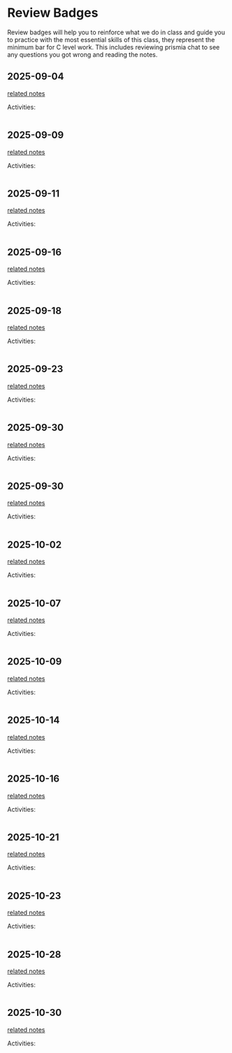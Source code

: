 
# Review Badges


Review badges will help you to reinforce what we do in class and guide you to practice with the most essential skills of this class, they represent the minimum bar for C level work.  This includes reviewing prismia chat to see any questions you got wrong and reading the notes.  



<!-- ## 2024-09-05

[related notes](../notes/2024-09-05)

Activities:
```{include} ../_review/2024-09-05.md
``` -->

## 2025-09-04

[related notes](../notes/2025-09-04)

Activities:
```{include} ../_review/2025-09-04.md
```
## 2025-09-09

[related notes](../notes/2025-09-09)

Activities:
```{include} ../_review/2025-09-09.md
```
## 2025-09-11

[related notes](../notes/2025-09-11)

Activities:
```{include} ../_review/2025-09-11.md
```
## 2025-09-16

[related notes](../notes/2025-09-16)

Activities:
```{include} ../_review/2025-09-16.md
```
## 2025-09-18

[related notes](../notes/2025-09-18)

Activities:
```{include} ../_review/2025-09-18.md
```
## 2025-09-23

[related notes](../notes/2025-09-23)

Activities:
```{include} ../_review/2025-09-23.md
```
## 2025-09-30

[related notes](../notes/2025-09-30)

Activities:
```{include} ../_review/2025-09-30.md
```
## 2025-09-30

[related notes](../notes/2025-09-30)

Activities:
```{include} ../_review/2025-09-30.md
```
## 2025-10-02

[related notes](../notes/2025-10-02)

Activities:
```{include} ../_review/2025-10-02.md
```
## 2025-10-07

[related notes](../notes/2025-10-07)

Activities:
```{include} ../_review/2025-10-07.md
```
## 2025-10-09

[related notes](../notes/2025-10-09)

Activities:
```{include} ../_review/2025-10-09.md
```
## 2025-10-14

[related notes](../notes/2025-10-14)

Activities:
```{include} ../_review/2025-10-14.md
```
## 2025-10-16

[related notes](../notes/2025-10-16)

Activities:
```{include} ../_review/2025-10-16.md
```
## 2025-10-21

[related notes](../notes/2025-10-21)

Activities:
```{include} ../_review/2025-10-21.md
```
## 2025-10-23

[related notes](../notes/2025-10-23)

Activities:
```{include} ../_review/2025-10-23.md
```
## 2025-10-28

[related notes](../notes/2025-10-28)

Activities:
```{include} ../_review/2025-10-28.md
```
## 2025-10-30

[related notes](../notes/2025-10-30)

Activities:
```{include} ../_review/2025-10-30.md
```